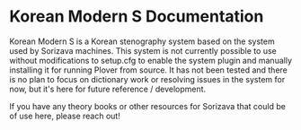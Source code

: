 # Korean Modern S Documentation

Korean Modern S is a Korean stenography system based on the system used by Sorizava machines. This system is not currently possible to use without modifications to setup.cfg to enable the system plugin and manually installing it for running Plover from source. It has not been tested and there is no plan to focus on dictionary work or resolving issues in the system for now, but it's here for future reference / development.

If you have any theory books or other resources for Sorizava that could be of use here, please reach out!
